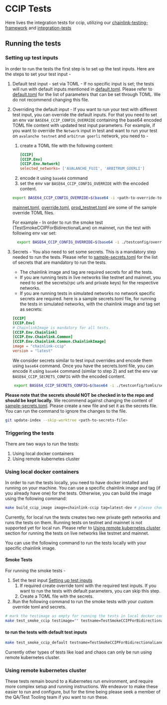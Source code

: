 # CCIP Tests

Here lives the integration tests for ccip, utilizing our [chainlink-testing-framework](https://github.com/smartcontractkit/chainlink-testing-framework) and [integration-tests](https://github.com/smartcontractkit/ccip/tree/ccip-develop/integration-tests)

## Running the tests

### Setting up test inputs

In order to run the tests the first step is to set up the test inputs. Here are the steps to set your test input -
1. Default test input - set via TOML - If no specific input is set; the tests will run with default inputs mentioned in [default.toml](./testconfig/tomls/default.toml). 
Please refer to [default.toml](./testconfig/tomls/default.toml) for the list of parameters that can be set through TOML. We do not recommend changing this file.
2. Overriding the default input - If you want to run your test with different test input, you can override the default inputs. For that you need to set an env var `BASE64_CCIP_CONFIG_OVERRIDE` containing the base64 encoded TOML file content with updated test input parameters. 
    For example, if you want to override the `Network` input in test and want to run your test on `avalanche testnet` and `arbitrum goerli` network, you need to -
   1. create a TOML file with the following content:
        ```toml
        [CCIP]
        [CCIP.Env]
        [CCIP.Env.Network]
        selected_networks= ['AVALANCHE_FUJI', 'ARBITRUM_GOERLI']
        ```
   2. encode it using `base64` command 
   3. set the env var `BASE64_CCIP_CONFIG_OVERRIDE` with the encoded content.
    ```bash
    export BASE64_CCIP_CONFIG_OVERRIDE=$(base64 -i <path-to-override-toml-file>)
    ```

    [mainnet.toml](./testconfig/override/mainnet.toml), [override.toml](./testconfig/override/override.toml), [prod_testnet.toml](./testconfig/override/prod_testnet.toml) are some of the sample override TOML files. 

    For example - In order to run the smoke test (TestSmokeCCIPForBidirectionalLane) on mainnet, run the test with following env var set:
    ```bash
      export BASE64_CCIP_CONFIG_OVERRIDE=$(base64 -i ./testconfig/override/mainnet.toml)
    ```

3. Secrets - You also need to set some secrets. This is a mandatory step needed to run the tests. Please refer to [sample-secrets.toml](./testconfig/tomls/sample-secrets.toml) for the list of secrets that are mandatory to run the tests.
   - The chainlink image and tag are required secrets for all the tests. 
   - If you are running tests in live networks like testnet and mainnet, you need to set the secrets(rpc urls and private keys) for the respective networks.
   - If you are running tests in simulated networks no network specific secrets are required.
   here is a sample secrets.toml file, for running the tests in simulated networks, with the chainlink image and tag set as secrets:
   ```toml
   [CCIP]
   [CCIP.Env]
   # ChainlinkImage is mandatory for all tests.
   [CCIP.Env.Chainlink]
   [CCIP.Env.Chainlink.Common]
   [CCIP.Env.Chainlink.Common.ChainlinkImage]
   image = "chainlink-ccip"
   version = "latest"
   ```

   We consider secrets similar to test input overrides and encode them using `base64` command.
   Once you have the secrets.toml file, you can encode it using `base64` command (similar to step 2) and set the env var `BASE64_CCIP_SECRETS_CONFIG` with the encoded content.
```bash
    export BASE64_CCIP_SECRETS_CONFIG=$(base64 -i ./testconfig/tomls/secrets.toml)
```

**Please note that the secrets should NOT be checked in to the repo and should be kept locally.**
We recommend against changing the content of [sample-secrets.toml](./testconfig/tomls/sample-secrets.toml). Please create a new file and set it as the secrets file.
You can run the command to ignore the changes to the file. 
```bash
git update-index --skip-worktree <path-to-secrets-file>
```

### Triggering the tests
There are two ways to run the tests:
1. Using local docker containers
2. Using remote kubernetes cluster

### Using local docker containers

In order to run the tests locally, you need to have docker installed and running on your machine.
You can use a specific chainlink image and tag (if you already have one) for the tests. Otherwise, you can build the image using the following command:
```bash
make build_ccip_image image=chainlink-ccip tag=latest-dev # please choose the image and tag name as per your choice
```

Currently, for local run the tests creates two new private geth networks and runs the tests on them. Running tests on testnet and mainnet is not supported yet for local run.
Please refer to [Using remote kubernetes cluster](#using-remote-kubernetes-cluster) section for running the tests on live networks like testnet and mainnet.

You can use the following command to run the tests locally with your specific chainlink image.

#### Smoke Tests
For running the smoke tests - 
1. Set the test input [Setting up test inputs](#setting-up-test-inputs)
    1. If required create override toml with the required test inputs. If you want to run the tests with default parameters, you can skip this step.
    2. Create a TOML file with the secrets.
2. Run the following command to run the smoke tests with your custom override toml and secrets.
```bash
# mark the testimage as empty for running the tests in local docker containers
make test_smoke_ccip testimage="" testname=TestSmokeCCIPForBidirectionalLane override_toml="<the toml file with overridden config string>" secret_toml="<the toml file with secrets string>"
``` 

#### to run the tests with default test inputs
```bash
make test_smoke_ccip_default testname=TestSmokeCCIPForBidirectionalLane secret_toml="<the toml file with secrets string>"
```
Currently other types of tests like load and chaos can only be run using remote kubernetes cluster.

### Using remote kubernetes cluster

These tests remain bound to a Kubernetes run environment, and require more complex setup and running instructions. We endeavor to make these easier to run and configure, but for the time being please seek a member of the QA/Test Tooling team if you want to run these.